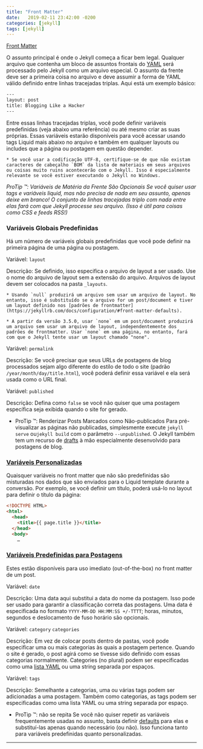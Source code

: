 ```yaml
---
title: "Front Matter"
date:   2019-02-11 23:42:00 -0200
categories: [jekyll]
tags: [jekyll]
---
```


[Front Matter](https://jekyllrb.com/docs/frontmatter/)

O assunto principal é onde o Jekyll começa a ficar bem legal. Qualquer arquivo que contenha um bloco de assuntos frontais do [YAML](http://yaml.org/) será processado pelo Jekyll como um arquivo especial. O assunto da frente deve ser a primeira coisa no arquivo e deve assumir a forma de YAML válido definido entre linhas tracejadas triplas. Aqui está um exemplo básico:

```sh
---
layout: post
title: Blogging Like a Hacker
---
```

Entre essas linhas tracejadas triplas, você pode definir variáveis predefinidas (veja abaixo uma referência) ou até mesmo criar as suas próprias. Essas variáveis estarão disponíveis para você acessar usando tags Liquid mais abaixo no arquivo e também em qualquer layouts ou includes que a página ou postagem em questão depender.

    * Se você usar a codificação UTF-8, certifique-se de que não existam caracteres de cabeçalho `BOM` da lista de materiais em seus arquivos ou coisas muito ruins acontecerão com o Jekyll. Isso é especialmente relevante se você estiver executando o Jekyll no Windows.

*ProTip ™: Variáveis de Matéria da Frente São Opcionais*
*Se você quiser usar tags e variáveis liquid, mas não precisa de nada em seu assunto, apenas deixe em branco! O conjunto de linhas tracejadas triplo com nada entre elas fará com que Jekyll processe seu arquivo. (Isso é útil para coisas como CSS e feeds RSS!)*

### Variáveis Globais Predefinidas

Há um número de variáveis globais predefinidas que você pode definir na primeira página de uma página ou postagem.


Variável: `layout`

Descrição: Se definido, isso especifica o arquivo de layout a ser usado. Use o nome do arquivo de layout sem a extensão do arquivo. Arquivos de layout devem ser colocados na pasta `_layouts`.

    * Usando `null` produzirá um arquivo sem usar um arquivo de layout. No entanto, isso é substituído se o arquivo for um post/document e tiver um layout definido nos [padrões de frontmatter](https://jekyllrb.com/docs/configuration/#front-matter-defaults).
    
    * A partir da versão 3.5.0, usar `none` em um post/document produzirá um arquivo sem usar um arquivo de layout, independentemente dos padrões de frontmatter. Usar `none` em uma página, no entanto, fará com que o Jekyll tente usar um layout chamado "none".


Variável: `permalink`

Descrição: Se você precisar que seus URLs de postagens de blog processados sejam algo diferente do estilo de todo o site (padrão `/year/month/day/title.html`), você poderá definir essa variável e ela será usada como o URL final.


Variável: `published`

Descrição: Defina como `false` se você não quiser que uma postagem específica seja exibida quando o site for gerado.

  * ProTip ™: Renderizar Posts Marcados como Não-publicados
    Para pré-visualizar as páginas não publicadas, simplesmente execute `jekyll serve` ou`jekyll build` com o parâmetro `--unpublished`. O Jekyll também tem um recurso de [drafts](https://jekyllrb.com/docs/drafts/) à mão especialmente desenvolvido para postagens de blog.

### [Variáveis Personalizadas](https://jekyllrb.com/docs/frontmatter/#custom-variables)

Quaisquer variáveis no front matter que não são predefinidas são misturadas nos dados que são enviados para o Liquid template durante a conversão. Por exemplo, se você definir um título, poderá usá-lo no layout para definir o título da página:

```html
<!DOCTYPE HTML>
<html>
  <head>
    <title>{{ page.title }}</title>
  </head>
  <body>
    …
```

### [Variáveis Predefinidas para Postagens](https://jekyllrb.com/docs/frontmatter/#predefined-variables-for-posts)

Estes estão disponíveis para uso imediato (out-of-the-box) no front matter de um post.


Variável: `date`

Descrição: Uma data aqui substitui a data do nome da postagem. Isso pode ser usado para garantir a classificação correta das postagens. Uma data é especificada no formato `YYYY-MM-DD HH:MM:SS +/-TTTT`; horas, minutos, segundos e deslocamento de fuso horário são opcionais.


Variável: `category`  `categories`

Descrição: Em vez de colocar posts dentro de pastas, você pode especificar uma ou mais categorias às quais a postagem pertence. Quando o site é gerado, o post agirá como se tivesse sido definido com essas categorias normalmente. Categories (no plural) podem ser especificadas como uma [lista YAML](https://en.wikipedia.org/wiki/YAML#Basic_components) ou uma string separada por espaços.


Variável: `tags`

Descrição: Semelhante a categorias, uma ou várias tags podem ser adicionadas a uma postagem. Também como categorias, as tags podem ser especificadas como uma lista YAML ou uma string separada por espaço.


  * ProTip ™: não se repita
    Se você não quiser repetir as variáveis frequentemente usadas no assunto, basta definir [defaults](https://jekyllrb.com/docs/configuration/#front-matter-defaults) para elas e substituí-las apenas quando necessário (ou não). Isso funciona tanto para variáveis predefinidas quanto personalizadas.

***
